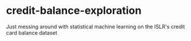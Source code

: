 # credit-balance-exploration
Just messing around with statistical machine learning on the ISLR's credit card balance dataset
